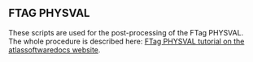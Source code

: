 ## FTAG PHYSVAL

These scripts are used for the post-processing of the FTag PHYSVAL.  
The whole procedure is described here: [FTag PHYSVAL tutorial on the atlassoftwaredocs website](https://atlassoftwaredocs.web.cern.ch/guides/ftag/validation-physval/).
